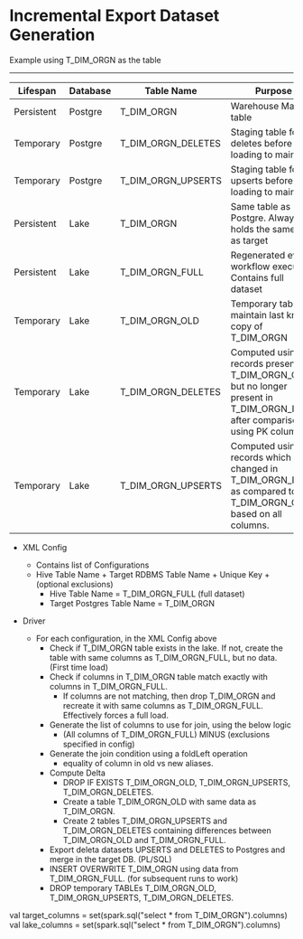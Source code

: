 
# Incremental Export Dataset Generation

Example using T_DIM_ORGN as the table

----------------------------------------------
| Lifespan | Database | Table Name | Purpose |
|----------|----------|------------|---------|
| Persistent | Postgre  | T_DIM_ORGN | Warehouse Main table |
| Temporary | Postgre  | T_DIM_ORGN_DELETES | Staging table for deletes before loading to main |
| Temporary | Postgre  | T_DIM_ORGN_UPSERTS | Staging table for upserts before loading to main |
| Persistent | Lake | T_DIM_ORGN | Same table as Postgre. Always holds the same data as target | 
| Persistent | Lake | T_DIM_ORGN_FULL | Regenerated every workflow execution. Contains full dataset |
| Temporary | Lake | T_DIM_ORGN_OLD | Temporary table to maintain last known copy of T_DIM_ORGN |
| Temporary | Lake | T_DIM_ORGN_DELETES | Computed using records present in T_DIM_ORGN_OLD, but no longer present in T_DIM_ORGN_FULL, after comparison using PK columns |
| Temporary | Lake | T_DIM_ORGN_UPSERTS | Computed using records which have changed in T_DIM_ORGN_FULL as compared to T_DIM_ORGN_OLD, based on all columns.


- XML Config
    - Contains list of Configurations
    - Hive Table Name + Target RDBMS Table Name + Unique Key + (optional exclusions)
        - Hive Table Name               = T_DIM_ORGN_FULL  (full dataset)
        - Target Postgres Table Name    = T_DIM_ORGN

- Driver
    - For each configuration, in the XML Config above
        - Check if T_DIM_ORGN table exists in the lake. If not, create the table with same columns as T_DIM_ORGN_FULL, but no data. (First time load)
        - Check if columns in T_DIM_ORGN table match exactly with columns in T_DIM_ORGN_FULL.
            - If columns are not matching, then drop T_DIM_ORGN and recreate it with same columns as T_DIM_ORGN_FULL. Effectively forces a full load.
        - Generate the list of columns to use for join, using the below logic
            - (All columns of T_DIM_ORGN_FULL) MINUS (exclusions specified in config)
        - Generate the join condition using a foldLeft operation
            - equality of column in old vs new aliases.
        - Compute Delta
          - DROP IF EXISTS T_DIM_ORGN_OLD, T_DIM_ORGN_UPSERTS, T_DIM_ORGN_DELETES.
          - Create a table T_DIM_ORGN_OLD with same data as T_DIM_ORGN.
          - Create 2 tables T_DIM_ORGN_UPSERTS and T_DIM_ORGN_DELETES containing differences between T_DIM_ORGN_OLD and T_DIM_ORGN_FULL.
        - Export deleta datasets UPSERTS and DELETES to Postgres and merge in the target DB. (PL/SQL)
        - INSERT OVERWRITE T_DIM_ORGN using data from T_DIM_ORGN_FULL. (for subsequent runs to work)
        - DROP temporary TABLEs T_DIM_ORGN_OLD, T_DIM_ORGN_UPSERTS, T_DIM_ORGN_DELETES.


val target_columns = set(spark.sql("select * from T_DIM_ORGN").columns)
val lake_columns = set(spark.sql("select * from T_DIM_ORGN").columns)

